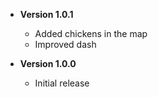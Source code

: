 * **Version 1.0.1**
  * Added chickens in the map
  * Improved dash

* **Version 1.0.0**
  * Initial release
